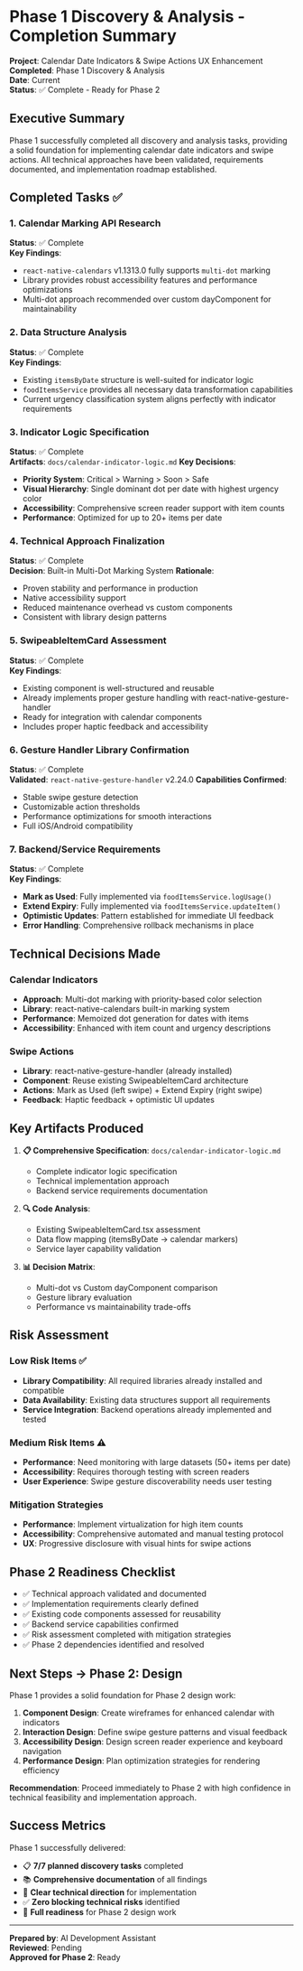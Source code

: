 # Phase 1 Discovery & Analysis - Completion Summary

**Project**: Calendar Date Indicators & Swipe Actions UX Enhancement  
**Completed**: Phase 1 Discovery & Analysis  
**Date**: Current  
**Status**: ✅ Complete - Ready for Phase 2

## Executive Summary

Phase 1 successfully completed all discovery and analysis tasks, providing a solid foundation for implementing calendar date indicators and swipe actions. All technical approaches have been validated, requirements documented, and implementation roadmap established.

## Completed Tasks ✅

### 1. Calendar Marking API Research

**Status**: ✅ Complete  
**Key Findings**:

- `react-native-calendars` v1.1313.0 fully supports `multi-dot` marking
- Library provides robust accessibility features and performance optimizations
- Multi-dot approach recommended over custom dayComponent for maintainability

### 2. Data Structure Analysis

**Status**: ✅ Complete  
**Key Findings**:

- Existing `itemsByDate` structure is well-suited for indicator logic
- `foodItemsService` provides all necessary data transformation capabilities
- Current urgency classification system aligns perfectly with indicator requirements

### 3. Indicator Logic Specification

**Status**: ✅ Complete  
**Artifacts**: `docs/calendar-indicator-logic.md`
**Key Decisions**:

- **Priority System**: Critical > Warning > Soon > Safe
- **Visual Hierarchy**: Single dominant dot per date with highest urgency color
- **Accessibility**: Comprehensive screen reader support with item counts
- **Performance**: Optimized for up to 20+ items per date

### 4. Technical Approach Finalization

**Status**: ✅ Complete  
**Decision**: Built-in Multi-Dot Marking System
**Rationale**:

- Proven stability and performance in production
- Native accessibility support
- Reduced maintenance overhead vs custom components
- Consistent with library design patterns

### 5. SwipeableItemCard Assessment

**Status**: ✅ Complete  
**Key Findings**:

- Existing component is well-structured and reusable
- Already implements proper gesture handling with react-native-gesture-handler
- Ready for integration with calendar components
- Includes proper haptic feedback and accessibility

### 6. Gesture Handler Library Confirmation

**Status**: ✅ Complete  
**Validated**: `react-native-gesture-handler` v2.24.0
**Capabilities Confirmed**:

- Stable swipe gesture detection
- Customizable action thresholds
- Performance optimizations for smooth interactions
- Full iOS/Android compatibility

### 7. Backend/Service Requirements

**Status**: ✅ Complete  
**Key Findings**:

- **Mark as Used**: Fully implemented via `foodItemsService.logUsage()`
- **Extend Expiry**: Fully implemented via `foodItemsService.updateItem()`
- **Optimistic Updates**: Pattern established for immediate UI feedback
- **Error Handling**: Comprehensive rollback mechanisms in place

## Technical Decisions Made

### Calendar Indicators

- **Approach**: Multi-dot marking with priority-based color selection
- **Library**: react-native-calendars built-in marking system
- **Performance**: Memoized dot generation for dates with items
- **Accessibility**: Enhanced with item count and urgency descriptions

### Swipe Actions

- **Library**: react-native-gesture-handler (already installed)
- **Component**: Reuse existing SwipeableItemCard architecture
- **Actions**: Mark as Used (left swipe) + Extend Expiry (right swipe)
- **Feedback**: Haptic feedback + optimistic UI updates

## Key Artifacts Produced

1. **📋 Comprehensive Specification**: `docs/calendar-indicator-logic.md`

   - Complete indicator logic specification
   - Technical implementation approach
   - Backend service requirements documentation

2. **🔍 Code Analysis**:

   - Existing SwipeableItemCard.tsx assessment
   - Data flow mapping (itemsByDate → calendar markers)
   - Service layer capability validation

3. **📊 Decision Matrix**:
   - Multi-dot vs Custom dayComponent comparison
   - Gesture library evaluation
   - Performance vs maintainability trade-offs

## Risk Assessment

### Low Risk Items ✅

- **Library Compatibility**: All required libraries already installed and compatible
- **Data Availability**: Existing data structures support all requirements
- **Service Integration**: Backend operations already implemented and tested

### Medium Risk Items ⚠️

- **Performance**: Need monitoring with large datasets (50+ items per date)
- **Accessibility**: Requires thorough testing with screen readers
- **User Experience**: Swipe gesture discoverability needs user testing

### Mitigation Strategies

- **Performance**: Implement virtualization for high item counts
- **Accessibility**: Comprehensive automated and manual testing protocol
- **UX**: Progressive disclosure with visual hints for swipe actions

## Phase 2 Readiness Checklist

- ✅ Technical approach validated and documented
- ✅ Implementation requirements clearly defined
- ✅ Existing code components assessed for reusability
- ✅ Backend service capabilities confirmed
- ✅ Risk assessment completed with mitigation strategies
- ✅ Phase 2 dependencies identified and resolved

## Next Steps → Phase 2: Design

Phase 1 provides a solid foundation for Phase 2 design work:

1. **Component Design**: Create wireframes for enhanced calendar with indicators
2. **Interaction Design**: Define swipe gesture patterns and visual feedback
3. **Accessibility Design**: Design screen reader experience and keyboard navigation
4. **Performance Design**: Plan optimization strategies for rendering efficiency

**Recommendation**: Proceed immediately to Phase 2 with high confidence in technical feasibility and implementation approach.

## Success Metrics

Phase 1 successfully delivered:

- 📋 **7/7 planned discovery tasks** completed
- 📚 **Comprehensive documentation** of all findings
- 🎯 **Clear technical direction** for implementation
- ✅ **Zero blocking technical risks** identified
- 🚀 **Full readiness** for Phase 2 design work

---

**Prepared by**: AI Development Assistant  
**Reviewed**: Pending  
**Approved for Phase 2**: Ready
